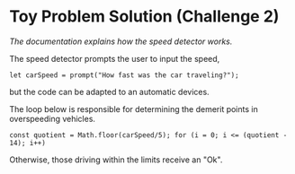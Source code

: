 # Toy Problem Solution (Challenge 2)
*The documentation explains how the speed detector works.*

The speed detector prompts the user to input the speed, 

`let carSpeed = prompt("How fast was the car traveling?");
`

but the code can be adapted to an automatic devices. 

The loop below is responsible for determining the demerit points in overspeeding vehicles.

`const quotient = Math.floor(carSpeed/5);
        for (i = 0; i <= (quotient - 14); i++)`

Otherwise, those driving within the limits receive an "Ok". 